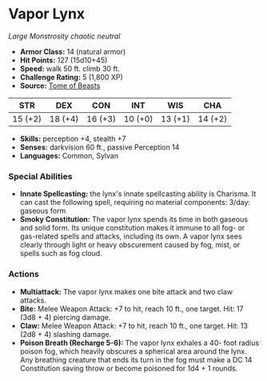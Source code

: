 # Vapor Lynx

*Large* *Monstrosity* *chaotic neutral*

- **Armor Class:** 14 (natural armor)
- **Hit Points:** 127 (15d10+45)
- **Speed:** walk 50 ft. climb 30 ft.
- **Challenge Rating:** 5 (1,800 XP)
- **Source:** [Tome of Beasts](https://koboldpress.com/kpstore/product/tome-of-beasts-for-5th-edition-print/)

| STR | DEX | CON | INT | WIS | CHA |
| --- | --- | --- | --- | --- | --- |
| 15 (+2) | 18 (+4) | 16 (+3) | 10 (+0) | 13 (+1) | 14 (+2) |

- **Skills:** perception +4, stealth +7
- **Senses:** darkvision 60 ft., passive Perception 14
- **Languages:** Common, Sylvan
### Special Abilities
- **Innate Spellcasting:** the lynx's innate spellcasting ability is Charisma. It can cast the following spell, requiring no material components:  3/day: gaseous form
- **Smoky Constitution:** The vapor lynx spends its time in both gaseous and solid form. Its unique constitution makes it immune to all fog- or gas-related spells and attacks, including its own. A vapor lynx sees clearly through light or heavy obscurement caused by fog, mist, or spells such as fog cloud.
### Actions
- **Multiattack:** The vapor lynx makes one bite attack and two claw attacks.
- **Bite:** Melee Weapon Attack: +7 to hit, reach 10 ft., one target. Hit: 17 (3d8 + 4) piercing damage.
- **Claw:** Melee Weapon Attack: +7 to hit, reach 10 ft., one target. Hit: 13 (2d8 + 4) slashing damage.
- **Poison Breath (Recharge 5-6):** The vapor lynx exhales a 40- foot radius poison fog, which heavily obscures a spherical area around the lynx. Any breathing creature that ends its turn in the fog must make a DC 14 Constitution saving throw or become poisoned for 1d4 + 1 rounds.
